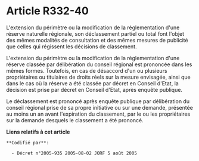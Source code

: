 # Article R332-40

L'extension du périmètre ou la modification de la réglementation d'une réserve naturelle régionale, son déclassement partiel
ou total font l'objet des mêmes modalités de consultation et des mêmes mesures de publicité que celles qui régissent les
décisions de classement.

L'extension du périmètre ou la modification de la réglementation d'une réserve classée par délibération du conseil régional
est prononcée dans les mêmes formes. Toutefois, en cas de désaccord d'un ou plusieurs propriétaires ou titulaires de droits
réels sur la mesure envisagée, ainsi que dans le cas où la réserve a été classée par décret en Conseil d'Etat, la décision
est prise par décret en Conseil d'Etat, après enquête publique.

Le déclassement est prononcé après enquête publique par délibération du conseil régional prise de sa propre initiative ou sur
une demande, présentée au moins un an avant l'expiration du classement, par le ou les propriétaires sur la demande desquels
le classement a été prononcé.

**Liens relatifs à cet article**

	**Codifié par**:

	  - Décret n°2005-935 2005-08-02 JORF 5 août 2005
